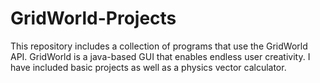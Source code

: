 GridWorld-Projects
==================

This repository includes a collection of programs that use the GridWorld API. GridWorld is a java-based GUI that enables endless user creativity. I have included basic projects as well as a physics vector calculator.
